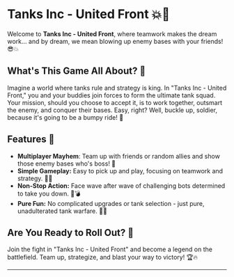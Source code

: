 # Tanks Inc - United Front 💥🚀

Welcome to **Tanks Inc - United Front**, where teamwork makes the dream work... and by dream, we mean blowing up enemy bases with your friends! :sunglasses::boom:

## What's This Game All About? :thinking:
Imagine a world where tanks rule and strategy is king. In "Tanks Inc - United Front," you and your buddies join forces to form the ultimate tank squad. Your mission, should you choose to accept it, is to work together, outsmart the enemy, and conquer their bases. Easy, right? Well, buckle up, soldier, because it's going to be a bumpy ride! :roller_coaster:

## Features :star2:
- **Multiplayer Mayhem**: Team up with friends or random allies and show those enemy bases who's boss! :muscle:
- **Simple Gameplay:** Easy to pick up and play, focusing on teamwork and strategy. 🎯🚀
- **Non-Stop Action:** Face wave after wave of challenging bots determined to take you down. 🤖💣
- **Pure Fun:** No complicated upgrades or tank selection - just pure, unadulterated tank warfare. 🎉🔥

## Are You Ready to Roll Out? :rocket:
Join the fight in "Tanks Inc - United Front" and become a legend on the battlefield. Team up, strategize, and blast your way to victory! :trophy::fire:

---
